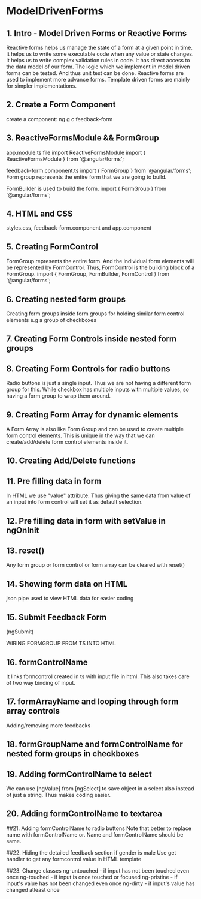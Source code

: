 # ModelDrivenForms

## 1. Intro - Model Driven Forms or Reactive Forms
Reactive forms helps us manage the state of a form at a given point in time. It helps us to write some executable code when any value or state changes.
It helps us to write complex validation rules in code.
It has direct access to the data model of our form.
The logic which we implement in model driven forms can be tested. And thus unit test can be done.
Reactive forms are used to implement more advance forms. Template driven forms are mainly for simpler implementations.

## 2. Create a Form Component

create a component: ng g c feedback-form

## 3. ReactiveFormsModule && FormGroup
app.module.ts file import ReactiveFormsModule
import { ReactiveFormsModule } from '@angular/forms';

feedback-form.component.ts
import { FormGroup } from '@angular/forms'; Form group represents the entire form that we are going to build.

FormBuilder is used to build the form. import { FormGroup } from '@angular/forms';

## 4. HTML and CSS
styles.css, feedback-form.component and app.component

## 5. Creating FormControl
FormGroup represents the entire form. And the individual form elements will be represented by FormControl. Thus, FormControl is the building block of a FormGroup.
import { FormGroup, FormBuilder, FormControl } from '@angular/forms';

## 6. Creating nested form groups
Creating form groups inside form groups for holding similar form control elements e.g a group of checkboxes

## 7. Creating Form Controls inside nested form groups

## 8. Creating Form Controls for radio buttons
Radio buttons is just a single input. Thus we are not having a different form group for this. While checkbox has multiple inputs with multiple values, so having a form group to wrap them around.

## 9. Creating Form Array for dynamic elements
A Form Array is also like Form Group and can be used to create multiple form control elements. This is unique in the way that we can create/add/delete form control elements inside it.

## 10. Creating Add/Delete functions

## 11. Pre filling data in form
In HTML we use "value" attribute. Thus giving the same data from value of an input into form control will set it as default selection.

## 12. Pre filling data in form with setValue in ngOnInit

## 13. reset()
Any form group or form control or form array can be cleared with reset()

## 14. Showing form data on HTML
json pipe used to view HTML data for easier coding

## 15. Submit Feedback Form
(ngSubmit)

WIRING FORMGROUP FROM TS INTO HTML

## 16. formControlName
It links formcontrol created in ts with input file in html. This also takes care of two way binding of input.

## 17. formArrayName and looping through form array controls
Adding/removing more feedbacks

## 18. formGroupName and formControlName for nested form groups in checkboxes

## 19. Adding formControlName to select
We can use [ngValue] from [ngSelect] to save object in a select also instead of just a string. Thus makes coding easier.

## 20. Adding formControlName to textarea

##21. Adding formControlName to radio buttons
Note that better to replace name with formControlName or. Name and formControlName should be same.

##22. Hiding the detailed feedback section if gender is male
Use get handler to get any formcontrol value in HTML template

##23. Change classes
ng-untouched - if input has not been touched even once
ng-touched - if input is once touched or focused
ng-pristine - if input's value has not been changed even once
ng-dirty - if input's value has changed atleast once
